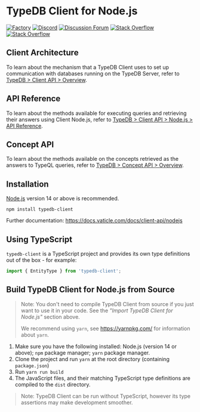 # TypeDB Client for Node.js

[![Factory](https://factory.vaticle.com/api/status/vaticle/typedb-client-nodejs/badge.svg)](https://factory.vaticle.com/vaticle/typedb-client-nodejs)
[![Discord](https://img.shields.io/discord/665254494820368395?color=7389D8&label=chat&logo=discord&logoColor=ffffff)](https://vaticle.com/discord)
[![Discussion Forum](https://img.shields.io/discourse/https/forum.vaticle.com/topics.svg)](https://forum.vaticle.com)
[![Stack Overflow](https://img.shields.io/badge/stackoverflow-typedb-796de3.svg)](https://stackoverflow.com/questions/tagged/typedb)
[![Stack Overflow](https://img.shields.io/badge/stackoverflow-typeql-3dce8c.svg)](https://stackoverflow.com/questions/tagged/typeql)

## Client Architecture
To learn about the mechanism that a TypeDB Client uses to set up communication with databases running on the TypeDB Server, refer to [TypeDB > Client API > Overview](http://docs.vaticle.com/docs/client-api/overview).

## API Reference
To learn about the methods available for executing queries and retrieving their answers using Client Node.js, refer to [TypeDB > Client API > Node.js > API Reference](http://docs.vaticle.com/docs/client-api/nodejs#api-reference).

## Concept API
To learn about the methods available on the concepts retrieved as the answers to TypeQL queries, refer to [TypeDB > Concept API > Overview](http://docs.vaticle.com/docs/concept-api/overview).

## Installation

[Node.js](https://nodejs.org/) version 14 or above is recommended.

```shell script
npm install typedb-client
```
Further documentation: https://docs.vaticle.com/docs/client-api/nodejs

## Using TypeScript
`typedb-client` is a TypeScript project and provides its own type definitions out of the box - for example:

```ts
import { EntityType } from 'typedb-client';
```

## Build TypeDB Client for Node.js from Source

> Note: You don't need to compile TypeDB Client from source if you just want to use it in your code. See the _"Import TypeDB Client for Node.js"_ section above.
>
> We recommend using `yarn`, see https://yarnpkg.com/ for information about `yarn`.

1. Make sure you have the following installed: Node.js (version 14 or above); `npm` package manager; `yarn` package manager.
1. Clone the project and run `yarn` at the root directory (containing `package.json`)
1. Run `yarn run build`
1. The JavaScript files, and their matching TypeScript type definitions are compiled to the `dist` directory.

> Note: TypeDB Client can be run without TypeScript, however its type assertions may make development smoother.

